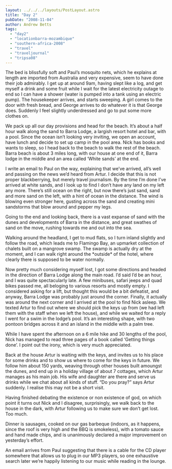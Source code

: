 ```yaml
---
layout: ../../../layouts/PostLayout.astro
title: "Day 2"
pubDate: "2008-11-04"
author: Andrew Betts
tags: 
  - "day2"
  - "locationbarra-mozambique"
  - "southern-africa-2008"
  - "travel"
  - "traveljournal"
  - "tripsa08"
---
```


The bed is blissfully soft and Paul’s mosquito nets, which he explains at length are imported from Australia and very expensive, seem to have done their job admirably. I get up at around 9am, having slept like a log, and get myself a drink and some fruit while I wait for the latest electricity outage to end so I can have a shower (water is pumped into a tank using an electric pump). The housekeeper arrives, and starts sweeping. A girl comes to the door with fresh bread, and George arrives to do whatever it is that George does. Suddenly I feel slightly underdressed and go to put some more clothes on.

We pack up all our day provisions and head for the beach. It’s about a half hour walk along the sand to Barra Lodge, a largish resort hotel and bar, with a pool. Since the ocean isn’t looking very inviting, we open an account, have lunch and decide to set up camp in the pool area. Nick has books and wants to sleep, so I head back to the beach to walk the rest of the beach. Barra beach is about 3 miles long, with our house at one end of it, Barra lodge in the middle and an area called ‘White sands’ at the end.

I write an email to Paul on the way, explaining that we’ve arrived, all’s well and passing on the news we’d heard from Artur. I decide that this is not proper blackberrying, but merely travel journalism. By the time I’m done I’ve arrived at white sands, and I look up to find I don’t have any land on my left any more. There’s still ocean on the right, but now there’s just sand, sand and more sand on the left, with a hint of ocean in the distance. The wind is blowing even stronger here, gusting across the sand and creating mini sandstorms that blow around and pepper my legs.

Going to the end and looking back, there is a vast expanse of sand with the dunes and developments of Barra in the distance, and great swathes of sand on the move, rushing towards me and out into the sea.

Walking around the headland, I get to mud flats, so I turn inland slightly and follow the road, which leads me to Flamingo Bay, an upmarket collection of chalets built on a mangrove swamp. The swamp is actually dry at the moment, and I can walk right around the \*outside\* of the hotel, where clearly there is supposed to be water normally.

Now pretty much considering myself lost, I got some directions and headed in the direction of Barra Lodge along the main road. I’d said I’d be an hour, and I was quite spectacularly late. A few minibuses, safari jeeps and quad bikes passed me, all beloging to various resorts and mostly empty. I considered asking for a lift, but thought this would be a bit defeatist, and anyway, Barra Lodge was probably just around the corner. Finally, it actually was around the next corner and I arrived at the pool to find Nick asleep. We texted Artur to find out where we should pick the keys up from (we had left them with the staff when we left the house), and while we waited for a reply I went for a swim in the lodge’s pool. It’s an interesting shape, with two pontoon bridges across it and an island in the middle with a palm tree.

While I have spent the afternoon on a 6 mile hike and 30 lengths of the pool, Nick has managed to read three pages of a book called ‘Getting things done’. I point out the irony, which is very much appreciated.

Back at the house Artur is waiting with the keys, and invites us to his place for some drinks and to show us where to come for the keys in future. We follow him about 150 yards, weaving through other houses built amoungst the dunes, and end up in a holiday village of about 7 cottages, which Artur manages as his main job. His wife and daughter are there and serve us drinks while we chat about all kinds of stuff. “Do you pray?” says Artur suddenly. I realise this may not be a short visit.

Having finished debating the existence or non existence of god, on which point it turns out Nick and I disagree, surprisingly, we walk back to the house in the dark, with Artur following us to make sure we don’t get lost. Too much.

Dinner is sausages, cooked on our gas barbeque (indoors, as it happens, since the roof is very high and the BBQ is smokeless), with a tomato sauce and hand made chips, and is unanimously declared a major improvement on yesterday’s effort.

An email arrives from Paul suggesting that there is a cable for the CD player somewhere that allows us to plug in our MP3 players, so one exhaustive search later we’re happily listening to our music while reading in the lounge.
